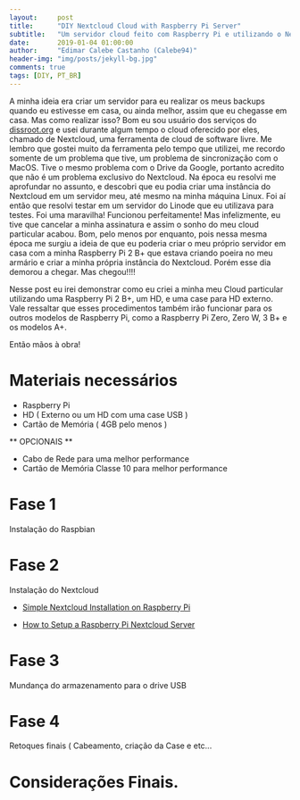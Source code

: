 ```yaml
---
layout:     post
title:      "DIY Nextcloud Cloud with Raspberry Pi Server"
subtitle:   "Um servidor cloud feito com Raspberry Pi e utilizando o NextCloud."
date:       2019-01-04 01:00:00
author:     "Edimar Calebe Castanho (Calebe94)"
header-img: "img/posts/jekyll-bg.jpg"
comments: true
tags: [DIY, PT_BR]
---
```


A minha ideia era criar um servidor para eu realizar os meus backups quando eu estivesse em casa, ou ainda melhor, assim que eu chegasse em casa. Mas como realizar isso?
Bom eu sou usuário dos serviços do [dissroot.org](dissroot.org) e usei durante algum tempo o cloud oferecido por eles, chamado de Nextcloud, uma ferramenta de cloud de software livre. Me lembro que gostei muito da ferramenta pelo tempo que utilizei, me recordo somente de um problema que tive, um problema de sincronização com o MacOS. Tive o mesmo problema com o Drive da Google, portanto acredito que não é um problema exclusivo do Nextcloud. Na 
época eu resolvi me aprofundar no assunto, e descobri que eu podia criar uma instância do Nextcloud em um servidor meu, até mesmo na minha máquina Linux. Foi aí então que resolvi testar em um servidor do Linode que eu utilizava para testes. Foi uma maravilha! Funcionou perfeitamente! Mas infelizmente, eu tive que cancelar a minha assinatura e assim o sonho do meu cloud particular acabou. Bom, pelo menos por enquanto, pois nessa mesma época me surgiu a ideia de que eu poderia criar o meu próprio servidor em casa com a minha Raspberry Pi 2 B+ que estava criando poeira no meu armário e criar a minha própria instância do Nextcloud. Porém esse dia demorou a chegar. Mas chegou!!!!

Nesse post eu irei demonstrar como eu criei a minha meu Cloud particular utilizando uma Raspberry Pi 2 B+, um HD, e uma case para HD externo. Vale ressaltar que esses procedimentos também irão funcionar para os outros modelos de Raspberry Pi, como a Raspberry Pi Zero, Zero W, 3 B+ e os modelos A+.

Então mãos à obra!

# Materiais necessários

* Raspberry Pi
* HD ( Externo ou um HD com uma case USB )
* Cartão de Memória ( 4GB pelo menos )

** OPCIONAIS **
* Cabo de Rede para uma melhor performance
* Cartão de Memória Classe 10 para melhor performance

# Fase 1

Instalação do Raspbian

# Fase 2

Instalação do Nextcloud

* [Simple Nextcloud Installation on Raspberry Pi](http://unixetc.co.uk/2016/11/20/simple-nextcloud-installation-on-raspberry-pi/)

* [How to Setup a Raspberry Pi Nextcloud Server](https://pimylifeup.com/raspberry-pi-nextcloud-server/)

# Fase 3 

Mundança do armazenamento para o drive USB

# Fase 4 

Retoques finais ( Cabeamento, criação da Case e etc...

# Considerações Finais.